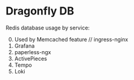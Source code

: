# Dragonfly DB

Redis database usage by service:

0. Used by Memcached feature // ingress-nginx
1. Grafana
2. paperless-ngx
3. ActivePieces
4. Tempo
5. Loki
